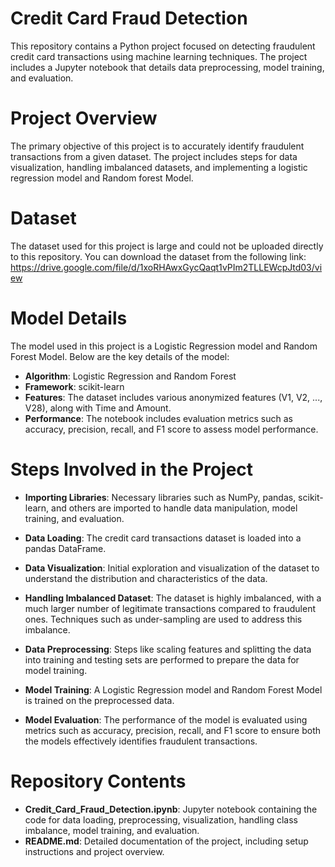 # Credit Card Fraud Detection
This repository contains a Python project focused on detecting fraudulent credit card transactions using machine learning techniques. The project includes a Jupyter notebook that details data preprocessing, model training, and evaluation.

# Project Overview
The primary objective of this project is to accurately identify fraudulent transactions from a given dataset. The project includes steps for data visualization, handling imbalanced datasets, and implementing a logistic regression model and Random forest Model.

# Dataset
The dataset used for this project is large and could not be uploaded directly to this repository. You can download the dataset from the following link:
https://drive.google.com/file/d/1xoRHAwxGycQaqt1vPIm2TLLEWcpJtd03/view

# Model Details
The model used in this project is a Logistic Regression model and Random Forest Model. Below are the key details of the model:

- **Algorithm**: Logistic Regression and Random Forest
- **Framework**: scikit-learn
- **Features**: The dataset includes various anonymized features (V1, V2, ..., V28), along with Time and Amount.
- **Performance**: The notebook includes evaluation metrics such as accuracy, precision, recall, and F1 score to assess model performance.
  
# Steps Involved in the Project
- **Importing Libraries**: Necessary libraries such as NumPy, pandas, scikit-learn, and others are imported to handle data manipulation, model training, and evaluation.

- **Data Loading**: The credit card transactions dataset is loaded into a pandas DataFrame.

- **Data Visualization**: Initial exploration and visualization of the dataset to understand the distribution and characteristics of the data.

- **Handling Imbalanced Dataset**: The dataset is highly imbalanced, with a much larger number of legitimate transactions compared to fraudulent ones. Techniques such as under-sampling are used to address this imbalance.

- **Data Preprocessing**: Steps like scaling features and splitting the data into training and testing sets are performed to prepare the data for model training.

- **Model Training**: A Logistic Regression model and Random Forest Model is trained on the preprocessed data.

- **Model Evaluation**: The performance of the model is evaluated using metrics such as accuracy, precision, recall, and F1 score to ensure both the models effectively identifies fraudulent transactions.

# Repository Contents
- **Credit_Card_Fraud_Detection.ipynb**: Jupyter notebook containing the code for data loading, preprocessing, visualization, handling class imbalance, model training, and evaluation.
- **README.md**: Detailed documentation of the project, including setup instructions and project overview.
